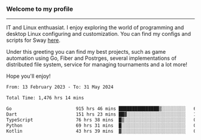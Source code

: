 ### Welcome to my profile

---

IT and Linux enthuasiat. I enjoy exploring the world of programming and desktop Linux configuring and customization. You can find my configs and scripts for Sway [here](https://github.com/uroborosq/mess-of-linux-configurations).

Under this greeting you can find my best projects, such as game automation using Go, Fiber and Postrges, several implementations of distributed file system, service for managing tournaments and a lot more!

Hope you'll enjoy!

<!-- <div display="block">
 	<img align="left" width="48%" alt="isocalendar" src=".github/metrics/isocalendar_metrics.svg" />
	<img align="center" width="48%" alt="contributions" src=".github/metrics/contributions_metrics.svg" />
	<img align="center" alt="languages" src=".github/metrics/languages_metrics.svg" />
</div> -->

<!-- ![](https://komarev.com/ghpvc/?username=uroborosq&color=success&style=flat-square) -->
<!-- [](https://img.shields.io/github/last-commit/uroborosq/uroborosq?label=Profile%20updated&style=flat-square) -->

<!--START_SECTION:waka-->

```txt
From: 13 February 2023 - To: 31 May 2024

Total Time: 1,476 hrs 14 mins

Go                        915 hrs 46 mins ███████████████▒░░░░░░░░░   61.37 %
Dart                      151 hrs 23 mins ██▓░░░░░░░░░░░░░░░░░░░░░░   10.15 %
TypeScript                76 hrs 38 mins  █▒░░░░░░░░░░░░░░░░░░░░░░░   05.14 %
Python                    69 hrs 31 mins  █░░░░░░░░░░░░░░░░░░░░░░░░   04.66 %
Kotlin                    43 hrs 39 mins  ▓░░░░░░░░░░░░░░░░░░░░░░░░   02.93 %
```

<!--END_SECTION:waka-->
